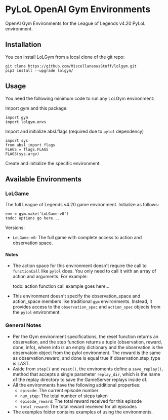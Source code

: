 # PyLoL OpenAI Gym Environments

OpenAI Gym Environments for the League of Legends v4.20
PyLoL environment.

## Installation

You can install LoLGym from a local clone of the git repo:

```shell
git clone https://github.com/MiscellaneousStuff/lolgym.git
pip3 install --upgrade lolgym/
```
## Usage

You need the following minimum code to run any LoLGym environment:

Import gym and this package:

    import gym
    import lolgym.envs

Import and initialize absl.flags (required due to `pylol` dependency)

    import sys
    from absl import flags
    FLAGS = flags.FLAGS
    FLAGS(sys.argv)

Create and initialize the specific environment.

## Available Environments

### LoLGame

The full League of Legends v4.20 game environment. Initialize as follows:

    env = gym.make('LoLGame-v0')
    todo: options go here...
    
Versions:
- `LoLGame-v0`: The full game with complete access to action and observation
space.

#### Notes
- The action space for this environment doesn't require the call to `functionCall`
like `pylol` does. You only need to call it with an array of action and arguments.
For example:

    todo: action function call example goes here...

- This environment doesn't specify the observation_space and action_space members
like traditional `gym` environments. Instead, it provides access to the `observation_spec`
and `action_spec` objects from the `pylol` environment.

### General Notes
*  Per the Gym environment specifications, the reset function returns an observation,
and the step function returns a tuple (observation, reward, done, info), where info is
an empty dictionary and the observation is the observatoin object from the pylol 
environment. The reward is the same as observation.reward, and done is equal true if
observation.step_type is LAST.
* Aside from `step()` and `reset()`, the enviroments define a `save_replay()`,
method that accepts a single parameter `replay_dir`, which is the name of the replay
directory to save the GameServer replays inside of.
* All the environments have the following additional properties:
    - `episode`: The current episode number
    - `num_step`: The total number of steps taken
    - `episode_reward`: The total reward received for this episode
    - `total_reward`: The total reward received for all episodes
* The examples folder contains examples of using the environments.
